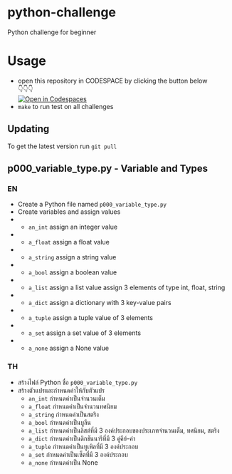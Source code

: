 # python-challenge
Python challenge for beginner
# Usage
- open this repository in CODESPACE by clicking the button below  
👇👇👇  
[![Open in Codespaces](https://img.shields.io/badge/Open%20in-Codespaces-1f425f?style=for-the-badge&logo=github)](https://codespaces.new/MidnightCodeSchool/python-challenge?quickstart=1)
- `make` to run test on all challenges
## Updating
To get the latest version run `git pull`
## p000_variable_type.py - Variable and Types
### EN
- Create a Python file named `p000_variable_type.py`
- Create variables and assign values
- - `an_int` assign an integer value
- - `a_float` assign a float value
- - `a_string` assign a string value
- - `a_bool` assign a boolean value
- - `a_list` assign a list value assign 3 elements of type int, float, string
- - `a_dict` assign a dictionary with 3 key-value pairs
- - `a_tuple` assign a tuple value of 3 elements
- - `a_set` assign a set value of 3 elements
- - `a_none` assign a None value
### TH
- สร้างไฟล์ Python ชื่อ `p000_variable_type.py`
- สร้างตัวแปรและกำหนดค่าให้กับตัวแปร
  - `an_int` กำหนดค่าเป็นจำนวนเต็ม
  - `a_float` กำหนดค่าเป็นจำนวนทศนิยม
  - `a_string` กำหนดค่าเป็นสตริง
  - `a_bool` กำหนดค่าเป็นบูลีน
  - `a_list` กำหนดค่าเป็นลิสต์ที่มี 3 องค์ประกอบของประเภทจำนวนเต็ม, ทศนิยม, สตริง
  - `a_dict` กำหนดค่าเป็นดิกชันนารีที่มี 3 คู่คีย์-ค่า
  - `a_tuple` กำหนดค่าเป็นทูเพิลที่มี 3 องค์ประกอบ
  - `a_set` กำหนดค่าเป็นเซ็ตที่มี 3 องค์ประกอบ
  - `a_none` กำหนดค่าเป็น None

